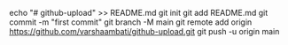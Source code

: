 echo "# github-upload" >> README.md
git init
git add README.md
git commit -m "first commit"
git branch -M main
git remote add origin https://github.com/varshaambati/github-upload.git
git push -u origin main
